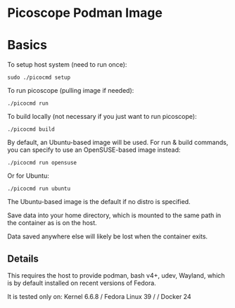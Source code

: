 Picoscope Podman Image
======================


Basics
======

To setup host system (need to run once):

    sudo ./picocmd setup


To run picoscope (pulling image if needed):

    ./picocmd run


To build locally (not necessary if you just want to run picoscope):

    ./picocmd build


By default, an Ubuntu-based image will be used.
For run & build commands, you can specify to use an OpenSUSE-based image instead:

    ./picocmd run opensuse

Or for Ubuntu:

    ./picocmd run ubuntu


The Ubuntu-based image is the default if no distro is specified.


Save data into your home directory, which is mounted to the same path in the
container as is on the host.

Data saved anywhere else will likely be lost when the container exits.


Details
-------

This requires the host to provide podman, bash v4+, udev, Wayland, which is by 
default installed on recent versions of Fedora.

It is tested only on: Kernel 6.6.8 / Fedora Linux 39 / / Docker 24
